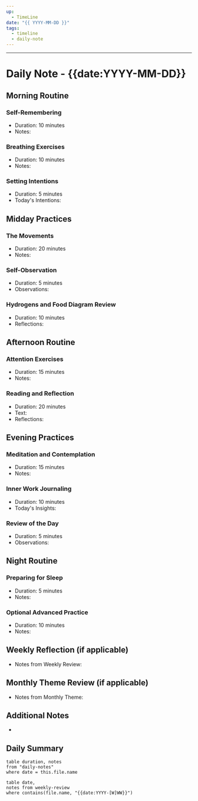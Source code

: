 ```yaml
---
up:
  - TimeLine
date: "{{ YYYY-MM-DD }}"
tags:
  - timeline
  - daily-note
---
```

---
# Daily Note - {{date:YYYY-MM-DD}}

## Morning Routine
### Self-Remembering
- Duration: 10 minutes
- Notes: 

### Breathing Exercises
- Duration: 10 minutes
- Notes: 

### Setting Intentions
- Duration: 5 minutes
- Today's Intentions: 

## Midday Practices
### The Movements
- Duration: 20 minutes
- Notes: 

### Self-Observation
- Duration: 5 minutes
- Observations: 

### Hydrogens and Food Diagram Review
- Duration: 10 minutes
- Reflections: 

## Afternoon Routine
### Attention Exercises
- Duration: 15 minutes
- Notes: 

### Reading and Reflection
- Duration: 20 minutes
- Text: 
- Reflections: 

## Evening Practices
### Meditation and Contemplation
- Duration: 15 minutes
- Notes: 

### Inner Work Journaling
- Duration: 10 minutes
- Today's Insights: 

### Review of the Day
- Duration: 5 minutes
- Observations: 

## Night Routine
### Preparing for Sleep
- Duration: 5 minutes
- Notes: 

### Optional Advanced Practice
- Duration: 10 minutes
- Notes: 

## Weekly Reflection (if applicable)
- Notes from Weekly Review: 

## Monthly Theme Review (if applicable)
- Notes from Monthly Theme: 

## Additional Notes
- 
## Daily Summary 
```dataview
table duration, notes
from "daily-notes"
where date = this.file.name
```

```dataview
table date,
notes from weekly-review
where contains(file.name, "{{date:YYYY-[W]WW}}")
```
